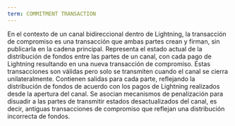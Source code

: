 ```yaml
---
term: COMMITMENT TRANSACTION
---
```


En el contexto de un canal bidireccional dentro de Lightning, la transacción de compromiso es una transacción que ambas partes crean y firman, sin publicarla en la cadena principal. Representa el estado actual de la distribución de fondos entre las partes de un canal, con cada pago de Lightning resultando en una nueva transacción de compromiso. Estas transacciones son válidas pero solo se transmiten cuando el canal se cierra unilateralmente. Contienen salidas para cada parte, reflejando la distribución de fondos de acuerdo con los pagos de Lightning realizados desde la apertura del canal. Se asocian mecanismos de penalización para disuadir a las partes de transmitir estados desactualizados del canal, es decir, antiguas transacciones de compromiso que reflejan una distribución incorrecta de fondos.